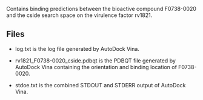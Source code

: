 Contains binding predictions between the bioactive compound F0738-0020 and the cside search space on the virulence factor rv1821.

## Files

- log.txt is the log file generated by AutoDock Vina.

- rv1821_F0738-0020_cside.pdbqt is the PDBQT file generated by AutoDock Vina containing the orientation and binding location of F0738-0020.

- stdoe.txt is the combined STDOUT and STDERR output of AutoDock Vina.

